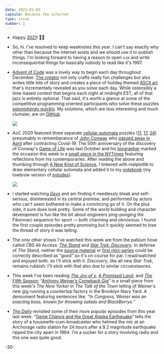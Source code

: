 ```yaml
---
date: 2021-01-03
capsule: Because the internet
type: issue
number: 1
---
```


- Happy [2021]! 🍾🥂

- So, hi. I've resolved to keep weeknotes this year. I can't say exactly why other than because the internet exists and
  we should use it to publish things. I'm looking forward to having a reason to open `vim` and write inconsequential
  things for basically nobody to read like it's 1997.

- [Advent of Code] was a lovely way to begin each day throughout December. [The creator][ericwastl] not only crafts
  really fun challenges but also writes little bits of story and creates a piece of holiday themed [ASCII art] that's
  incrementally revealed as you solve each day. While ostensibly a time-based contest that begins each night at midnight
  EST, all of that jazz is entirely optional. That said, it's worth a glance at some of the competitive programming
  oriented participants who solve these puzzles [astonishingly quickly][screencast]. My solutions, which are less
  interesting and much clumsier, are on [GitHub][adventofcode repo].

  ![](/images/2021-01-03/aoc.png)

- AoC 2020 featured three separate [cellular automata] puzzles ([11][day11], [17][day17], [24][day24]) presumably in
  rememberance of [John Conway] who [passed away in April][obituary] after contracting Covid-19. The 50th anniversary of
  the discovery of Conway's [Game of Life] was last October and his [biographer] marked the occasion this week in a
  [small piece in the NYTimes][article] featuring reflections from his contemporaries. After reading the above and
  thumbing through [A New Kind of Science], I tinkered with matplotlib to draw elementary cellular automata and added it
  to my [notebook] (my lowbrow version of [pytudes]).

  ![](/images/2021-01-03/sierpinski-triangle.png)

- I started watching *[Devs]* and am finding it needlessly bleak and self-serious, disinterested in its central premise,
  and performed by actors who can't seem bothered to make a convincing go of it. On the plus side, it sure does look
  pretty.  Some of the world building and character development is fun like the bit about engineers ping-ponging the
  Fibonnaci sequence for sport &mdash; both charming and obnoxious. I found the first couple episodes pretty promising
  but it quickly seemed to lose the thread of story it was telling.

- The only other shows I've watched this week are from the pablum hose called CBS All Access: *[The Stand]* and *[Star
  Trek: Discovery]*. In defense of *The Stand*, neither the [source material][stand book] or [first mini-series] could
  be correctly described as "good" so it's on course for par. I read/watched and enjoyed both, so I'll stick with it.
  *Discovery*, like all new *Star Trek*, remains rubbish. I'll stick with that also due to similar circumstances.

- This week I've been reading *[The Joy of x]*, *[A Promised Land]*, and *[The Fifth Season]*; &ldquo;[Anthony Weiner’s
  Comeback Gig]&rdquo; is a small piece from this week's *The New Yorker* in *The Talk of the Town* telling of Weiner's
  new gig running a countertop factory in the Brooklyn Navy Yard. A denoument featuring sentences like, &ldquo;*In Congress,
  Weiner was an exacting boss, known for throwing salads and BlackBerrys.*&rdquo;

- *[The Daily]* revisited some of their more popular episodes from this year last week. &ldquo;[Genie Chance and the
  Great Alaska Earthquake]&rdquo; tells the story of a housewife-cum-broadcaster who helmed the mic at an Anchorage
  radio station for 24 hours after a 9.2 magnitude earthquake ripped the city apart in 1964. I'm a sucker for a story
  involving radio and this one was quite good. 

-30-

[2021]: https://www.wolframalpha.com/input/?i=2021
[Advent of Code]: https://www.adventofcode.com
[ericwastl]: https://twitter.com/ericwastl
[ASCII art]: https://en.wikipedia.org/wiki/ASCII_art
[screencast]: https://www.youtube.com/watch?v=jls4zhEhlog
[adventofcode repo]: https://github.com/jpignata/adventofcode/tree/master/2020
[cellular automata]: https://mathworld.wolfram.com/CellularAutomaton.html
[day11]: https://adventofcode.com/2020/day/11
[day17]: https://adventofcode.com/2020/day/17
[day24]: https://adventofcode.com/2020/day/24
[John Conway]: https://en.wikipedia.org/wiki/John_Horton_Conway
[obituary]: https://www.nytimes.com/2020/04/15/technology/john-horton-conway-dead-coronavirus.html
[Game of Life]: https://www.conwaylife.com/wiki/Conway%27s_Game_of_Life
[biographer]: https://siobhanroberts.com/genius-at-play/
[article]: https://www.nytimes.com/2020/12/28/science/math-conway-game-of-life.html
[A New Kind of Science]: https://www.wolframscience.com/nks/p27--how-do-simple-programs-behave/
[notebook]: https://github.com/jpignata/notebook/blob/main/Elementary%20Cellular%20Automata.ipynb
[pytudes]: https://github.com/norvig/pytudes
[Devs]: https://www.hulu.com/series/devs-fd2f6cc3-dafc-4741-ae2e-d86494f3ca51
[The Stand]: https://www.cbs.com/shows/the-stand/
[Star Trek: Discovery]: https://www.cbs.com/shows/star-trek-discovery/
[stand book]: https://www.amazon.com/Stand-Stephen-King/dp/0307743683
[first mini-series]: https://www.imdb.com/title/tt0108941/
[The Joy of x]: https://www.amazon.com/Joy-Guided-Tour-Math-Infinity/dp/0544105850
[A Promised Land]: https://www.amazon.com/Promised-Land-Barack-Obama/dp/1524763160
[The Fifth Season]: https://www.amazon.com/Fifth-Season-Broken-Earth/dp/0316229296
[The Daily]: https://www.nytimes.com/column/the-daily
[Genie Chance and the Great Alaska Earthquake]: https://www.nytimes.com/2020/12/31/podcasts/the-daily/genie-chance-alaska-earthquake.html
[Anthony Weiner’s Comeback Gig]: https://www.newyorker.com/magazine/2021/01/04/anthony-weiners-comeback-gig
